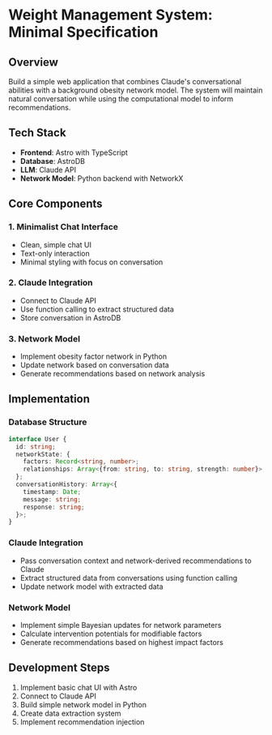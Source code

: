 # Weight Management System: Minimal Specification

## Overview
Build a simple web application that combines Claude's conversational abilities with a background obesity network model. The system will maintain natural conversation while using the computational model to inform recommendations.

## Tech Stack
- **Frontend**: Astro with TypeScript
- **Database**: AstroDB
- **LLM**: Claude API
- **Network Model**: Python backend with NetworkX

## Core Components

### 1. Minimalist Chat Interface
- Clean, simple chat UI
- Text-only interaction
- Minimal styling with focus on conversation

### 2. Claude Integration
- Connect to Claude API
- Use function calling to extract structured data
- Store conversation in AstroDB

### 3. Network Model
- Implement obesity factor network in Python
- Update network based on conversation data
- Generate recommendations based on network analysis

## Implementation

### Database Structure
```typescript
interface User {
  id: string;
  networkState: {
    factors: Record<string, number>;
    relationships: Array<{from: string, to: string, strength: number}>;
  };
  conversationHistory: Array<{
    timestamp: Date;
    message: string;
    response: string;
  }>;
}
```

### Claude Integration
- Pass conversation context and network-derived recommendations to Claude
- Extract structured data from conversations using function calling
- Update network model with extracted data

### Network Model
- Implement simple Bayesian updates for network parameters
- Calculate intervention potentials for modifiable factors
- Generate recommendations based on highest impact factors

## Development Steps
1. Implement basic chat UI with Astro
2. Connect to Claude API
3. Build simple network model in Python
4. Create data extraction system
5. Implement recommendation injection
